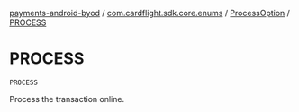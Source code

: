 [payments-android-byod](../../index.md) / [com.cardflight.sdk.core.enums](../index.md) / [ProcessOption](index.md) / [PROCESS](./-p-r-o-c-e-s-s.md)

# PROCESS

`PROCESS`

Process the transaction online.

